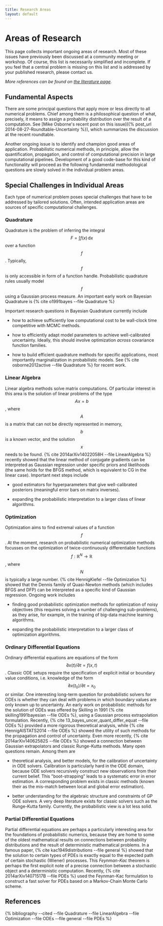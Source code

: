 ```yaml
---
title: Research Areas
layout: default
---
```


# Areas of Research

This page collects important ongoing areas of research. Most of these issues
have previously been discussed at a community meeting or workshop. Of course,
this list is necessarily simplified and incomplete. If you feel that a central
problem is missing on this list and is addressed by your published research,
please contact us. 

*More references can be found on [the literature page](../literature/index.html).*

## Fundamental Aspects

There are some principal questions that apply more or less directly to all
numerical problems. Chief among them is a philosophical question of what,
precisely, it means to assign a probability distribution over the result of a
computation. See [Mike Osborne's recent post on this issue]({% post_url 2014-08-27-Roundtable-Uncertainty %}), which summarizes the discussion at the
recent roundtable.  

Another ongoing issue is to identify and champion good areas of
application. Probabilistic numerical methods, in principle, allow the
quantification, propagation, and control of computational precision in large
computational pipelines. Development of a good code-base for this kind of
functionality will proceed as the following fundamental methodological
questions are slowly solved in the individual problem areas.

## Special Challenges in Individual Areas

Each type of numerical problem poses special challenges that have to be
addressed by tailored solutions. Often, intended application areas are sources
of specific computational challenges.

### Quadrature

Quadrature is the problem of inferring the integral $$F=\int f(x)\,\mathrm{d}x$$ over a
function $$f$$. Typically, $$f$$ is only accessible in form of a function
handle. Probabilistic quadrature rules usually model $$f$$ using a Gaussian
process measure. An important early work on Bayesian Quadrature is
{% cite o1991bayes --file Quadrature %}

Important research questions in Bayesian Quadrature currently include

* how to achieve sufficiently low computational cost to be wall-clock time
  competitive with MCMC methods.

* how to efficiently adapt model parameters to achieve well-calibrated
  uncertainty. Ideally, this should involve optimization _across_ covariance
  function families.

* how to build efficient quadrature methods for specific applications, most
  importantly marginalization in probabilistic models. See
  {% cite osborne2012active --file Quadrature %} for recent work.

### Linear Algebra

Linear algebra methods solve matrix computations. Of particular interest in
this area is the solution of linear problems of the type $$Ax=b$$, where $$A$$
is a matrix that can not be directly represented in memory, $$b$$ is a known
vector, and the solution $$x$$ needs to be found.
{% cite 2014arXiv14022058H --file LinearAlgebra %} recently showed that
the linear method of conjugate gradients can be interpreted as Gaussian
regression under specific priors and likelihoods (the same holds for the BFGS
method, which is equivalent to CG in the linear case). Important next steps
include

* good estimators for hyperparameters that give well-calibrated posteriors
  (meaningful error bars on matrix inverses).

* expanding the probabilistic interpretation to a larger class of linear algorithms.

### Optimization

Optimization aims to find extremal values of a function $$f$$. At the moment,
research on probabilistic numerical optimization methods focusses on the
optimization of twice-continuously differentiable functions
$$f:\mathbb{R}^N\to\mathbb{R}$$, where $$N$$ is typically a large number.
{% cite HennigKiefel --file Optimization %} showed that the Dennis family of
Quasi-Newton methods (which includes BFGS and DFP) can be interpreted as a specific
kind of Gaussian regression. Ongoing work includes

* finding good probabilistic optimization methods for optimization of noisy
  objectives (this requires solving a number of challenging sub-problems), as
  they arise, for example, in the training of big-data machine learning
  algorithms.

* expanding the probabilistic interpretation to a larger class of optimization algorithms.

### Ordinary Differential Equations

Ordinary differential equations are equations of the form
$$\partial x(t) / \partial t=f(x,t)$$. Classic ODE setups require the
specification of explicit initial or boundary value conditions, i.e. knowledge
of the form $$\partial x(t_0) / \partial t = x_0$$ or similar. One interesting
long-term question for probabilistic solvers for ODEs is whether they can deal
with problems in which boundary values are only known up to uncertainty. An
early work on probabilistic methods for the solution of ODEs was offered by
Skilling in 1991 {% cite skilling1991bayesian --file ODEs %}, using a Gaussian
process extrapolation formulation. Recently,
{% cite 13_bayes_uncer_quant_differ_equat --file ODEs %} provided a more
rigorous theoretical analysis, while {% cite HennigAISTATS2014 --file ODEs %}
showed the utility of such methods for the propagation and control of
uncertainty. Even more recently, {% cite 2014arXiv14062582S --file ODEs %}
showed a connection between Gaussian extrapolators and classic Runge-Kutta
methods. Many open questions remain. Among them are

* theoretical analysis, and better models, for the calibration of
  uncertainty in ODE solvers. Calibration is particularly hard in the ODE
  domain, because ODE solvers recursively construct new observations from their
  current belief. This "boot-strapping" leads to a systematic error in error
  estimation. A corresponding problem exists in classic methods (known their as
  the mis-match between local and global error estimation).

* better understanding for the algebraic structure and constraints of GP ODE
  solvers. A very deep literature exists for classic solvers such as the
  Runge-Kutta family. Currently, the probabilistic view is a lot less solid.

### Partial Differential Equations

Partial differential equations are perhaps a particularly interesting area for the
foundations of probabilistic numerics, because they are home to some of the
oldest mathematical results on connections between probability distributions
and the result of deterministic mathematical problems. In a famous paper,
{% cite kac1949distributions --file general %} showed that the solution to
certain types of PDEs is exactly equal to the expected path of certain
stochastic (Wiener) processes. This *Feynman-Kac* theorem is perhaps the first
explicit note of a precise connection between a stochastic object and a
deterministic computation. Recently, {% cite 2014arXiv14071517B --file PDEs %}
used the Feynman-Kac formulation to construct a fast solver for PDEs based on a
Markov-Chain Monte Carlo scheme.


## References

{% bibliography --cited --file Quadrature --file LinearAlgebra --file Optimization --file ODEs --file general --file PDEs %}
